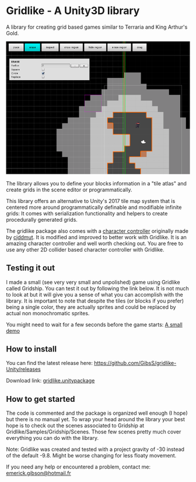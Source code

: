 # Gridlike - A Unity3D library 

A library for creating grid based games similar to Terraria and King Arthur's Gold.

![editor](Screenshot/Screenshot2.png)

The library allows you to define your blocks information in a "tile atlas" and create grids in the scene editor or programmatically.

This library offers an alternative to Unity's 2017 tile map system that is centered more around programmatically definable and modifiable infinite grids:
It comes with serialization functionality and helpers to create procedurally generated grids.

The gridlike package also comes with a [character controller](https://github.com/cjddmut/Unity-2D-Platformer-Controller) originally made 
by [cjddmut](https://github.com/cjddmut). It is modified and improved to better work with Gridlike. It is an amazing character controller 
and well worth checking out. You are free to use any other 2D collider based character controller with Gridlike.

## Testing it out

I made a small (see very very small and unpolished) game using Gridlike called Gridship. You can test it out by following the link below.
It is not much to look at but it will give you a sense of what you can accomplish with the library. It is important to note
that despite the tiles (or blocks if you prefer) being a single color, they are actually sprites and could be replaced by actual 
non monochromatic sprites.

You might need to wait for a few seconds before the game starts:
[A small demo](https://gibss.github.io/test/gridlike-unity/Gridship3/)

## How to install

You can find the latest release here: https://github.com/GibsS/gridlike-Unity/releases

Download link: [gridlike.unitypackage](https://github.com/GibsS/gridlike-Unity/releases/download/1.0.0/gridlike.unitypackage)

## How to get started

The code is commented and the package is organized well enough (I hope) but there is no manual yet. To wrap your head around the library
your best hope is to check out the scenes associated to Gridship at Gridlike/Samples/Gridship/Scenes. Those few scenes pretty much cover 
everything you can do with the library.

Note: Gridlike was created and tested with a project gravity of -30 instead of the default -9.8. Might be worse changing for less floaty
movement.

If you need any help or encountered a problem, contact me: emerick.gibson@hotmail.fr

